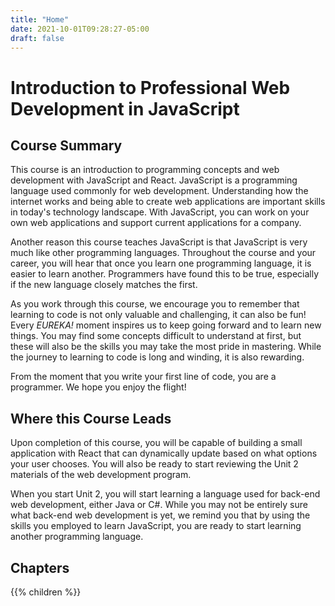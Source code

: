 ```yaml
---
title: "Home"
date: 2021-10-01T09:28:27-05:00
draft: false
---
```

# Introduction to Professional Web Development in JavaScript

## Course Summary

This course is an introduction to programming concepts and web development with JavaScript and React. JavaScript is a programming language used commonly for web development. Understanding how the internet works and being able to create web applications are important skills in today's technology landscape. With JavaScript, you can work on your own web applications and support current applications for a company.

Another reason this course teaches JavaScript is that JavaScript is very much like other programming languages. Throughout the course and your career, you will hear that once you learn one programming language, it is easier to learn another. Programmers have found this to be true, especially if the new language closely matches the first.

As you work through this course, we encourage you to remember that learning to code is not only valuable and challenging, it can also be fun! Every *EUREKA!* moment inspires us to keep going forward and to learn new things. You may find some concepts difficult to understand at first, but these will also be the skills you may take the most pride in mastering. While the journey to learning to code is long and winding, it is also rewarding.

From the moment that you write your first line of code, you are a programmer. We hope you enjoy the flight!

## Where this Course Leads

Upon completion of this course, you will be capable of building a small application with React that can dynamically update based on what options your user chooses. You will also be ready to start reviewing the Unit 2 materials of the web development program. 

When you start Unit 2, you will start learning a language used for back-end web development, either Java or C#. While you may not be entirely sure what back-end web development is yet, we remind you that by using the skills you employed to learn JavaScript, you are ready to start learning another programming language.

## Chapters

{{% children %}}

